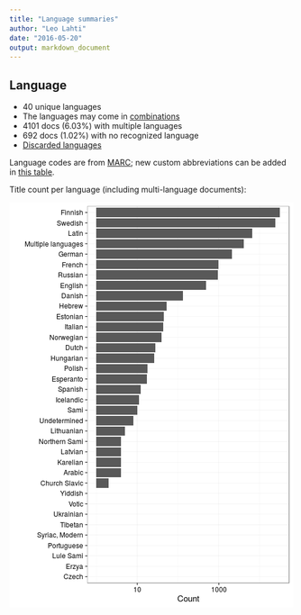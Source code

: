 ```yaml
---
title: "Language summaries"
author: "Leo Lahti"
date: "2016-05-20"
output: markdown_document
---
```


## Language

 * 40 unique languages
 * The languages may come in [combinations](output.tables/language_conversions.csv)
 * 4101 docs (6.03%) with multiple languages
 * 692 docs (1.02%) with no recognized language 
 * [Discarded languages](output.tables/language_discarded.csv)

Language codes are from [MARC](http://www.loc.gov/marc/languages/language_code.html); new custom abbreviations can be added in [this table](https://github.com/rOpenGov/bibliographica/blob/master/inst/extdata/language_abbreviations.csv).

Title count per language (including multi-language documents):

![plot of chunk summarylang](figure/summarylang-1.png)

